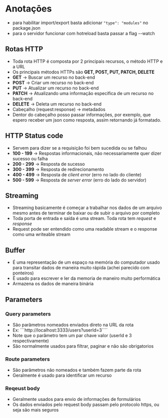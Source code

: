 # Anotaçōes
* para habilitar import/export basta adicionar ```"type": "modules"``` no package.json
* para o servidor funcionar com hotreload basta passar a flag --watch

## Rotas HTTP
* Toda rota HTTP é composta por 2 principais recursos, o método HTTP e a URL
* Os principais métodos HTTPs são **GET, POST, PUT, PATCH, DELETE**
* **GET** -> Buscar um recurso no back-end
* **POST** -> Criar um recurso no back-end
* **PUT** -> Atualizar um recurso no back-end
* **PATCH** -> Atualizando uma informação especifica de um recurso no back-end
* **DELETE** -> Deleta um recurso no back-end
* Cabeçalho (request:response) -> metadados
* Dentor do cabeçalho posso passar informações, por exemplo, que espero receber um json como resposta, assim retornando já formatado.

## HTTP Status code
* Servem para dizer se a requisição foi bem sucedida ou se falhou
* **100 - 199** -> Respostas informacionais, não necessariamente quer dizer sucesso ou falha
* **200 - 299** -> Resposta de sucesso
* **300 - 399** -> Resposta de redirecionamento
* **400 - 499** -> Resposta de *client error* (erro no lado do cliente)
* **500 - 599** -> Resposta de *server error* (erro do lado do servidor)

## Streaming
* Streaming basicamente é começar a trabalhar nos dados de um arquivo mesmo antes de terminar de baixar ou de subir o arquivo por completo
* Toda porta de entrada e saída é uma stream. Toda rota tem *request* e *response*
* Request pode ser entendido como uma readable stream e o response como uma writeable stream

## Buffer
* É uma representação de um espaço na memória do computador usado para transitar dados de maneira muito rápida (achei parecido com ponteiros)
* É usado para escrever e ler da memoria de maneiro muito performática
* Armazena os dados de maneira binária

## Parameters

### Query parameters
* São parâmetros nomeados enviados direto na URL da rota
* Ex: ```http://localhost:3333/users?userId=3````
* Note que o parâmetro tem um par chave valor (userId e 3 respectivamente)
* São normalmente usados para filtrar, paginar e não são obrigatorios

### Route parameters
* São parâmetros não nomeados e também fazem parte da rota
* Geralmente é usado para identificar um recurso

### Reqeust body
* Geralmente usados para envio de informações de formulários
* Os dados enviados pelo request body passam pelo protocolo https, ou seja são mais seguros